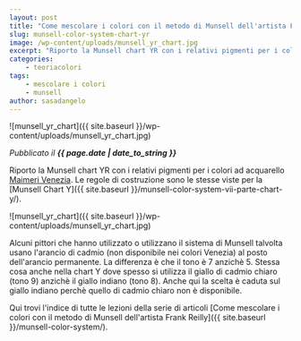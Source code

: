 ```yaml
---
layout: post
title: "Come mescolare i colori con il metodo di Munsell dell'artista Frank Reilly. La tabella dei colori per la gamma degli aranci."
slug: munsell-color-system-chart-yr
image: /wp-content/uploads/munsell_yr_chart.jpg
excerpt: "Riporto la Munsell chart YR con i relativi pigmenti per i colori ad acquarello Maimeri Venezia. Le regole di costruzione sono le stesse viste per la"
categories:
    - teoriacolori
tags:
    - mescolare i colori
    - munsell
author: sasadangelo
---
```


![munsell_yr_chart]({{ site.baseurl }}/wp-content/uploads/munsell_yr_chart.jpg)

_Pubblicato il **{{ page.date | date_to_string }}**_

Riporto la Munsell chart YR con i relativi pigmenti per i colori ad acquarello [Maimeri Venezia](http://www.maimeri.it/it/categorie/acquerello/venezia.html). Le regole di costruzione sono le stesse viste per la [Munsell Chart Y]({{ site.baseurl }}/munsell-color-system-vii-parte-chart-y/). 

![munsell_yr_chart]({{ site.baseurl }}/wp-content/uploads/munsell_yr_chart.jpg)

Alcuni pittori che hanno utilizzato o utilizzano il sistema di Munsell talvolta usano l'arancio di cadmio (non disponibile nei colori Venezia) al posto dell'arancio permanente. La differenza è che il tono è 7 anzichè 5. Stessa cosa anche nella chart Y dove spesso si utilizza il giallo di cadmio chiaro (tono 9) anzichè il giallo indiano (tono 8). Anche qui la scelta è caduta sul giallo indiano perchè quello di cadmio chiaro non è disponibile.

Qui trovi l'indice di tutte le lezioni della serie di articoli [Come mescolare i colori con il metodo di Munsell dell'artista Frank Reilly]({{ site.baseurl }}/munsell-color-system/).
